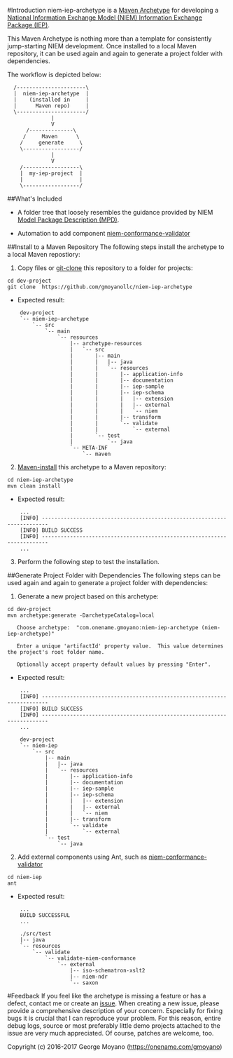 #Introduction
niem-iep-archetype is a [Maven Archetype](https://maven.apache.org/guides/introduction/introduction-to-archetypes.html) for developing a [National Information Exchange Model (NIEM) Information Exchange Package (IEP)](https://www.niem.gov/technical/Pages/Exchange-Assemble-And-Document.aspx).  

This Maven Archetype is nothing more than a template for consistently jump-starting NIEM development.  Once installed to a local Maven repository, it can be used again and again to generate a project folder with dependencies.  

The workflow is depicted below:
  ```
    /----------------------\
    |  niem-iep-archetype  |
    |    (installed in     |
    |      Maven repo)     |
    \----------------------/
                |
                V 
        /--------------\
       /     Maven      \
      /     generate     \
      \------------------/
                |
                V 
      /------------------\
      |  my-iep-project  |
      |                  |
      \------------------/
  ```
##What's Included

* A folder tree that loosely resembles the guidance provided by NIEM 
  [Model Package Description (MPD)](https://reference.niem.gov/niem/specification/model-package-description/3.0/model-package-description-3.0.html#appendix_E). 

* Automation to add component 
  [niem-conformance-validator](https://github.com/gmoyanollc/niem-conformance-validator)

##Install to a Maven Repository
The following steps install the archetype to a local Maven repostiory:

1. Copy files or [git-clone](https://git-scm.com) this repository to a folder for projects:
  ```
  cd dev-project
  git clone  https://github.com/gmoyanollc/niem-iep-archetype
  ```
  * Expected result:
  ```
      dev-project
      `-- niem-iep-archetype
          `-- src
              `-- main
                  `-- resources
                      |-- archetype-resources
                      |   `-- src
                      |       |-- main
                      |       |   |-- java
                      |       |   `-- resources
                      |       |       |-- application-info
                      |       |       |-- documentation
                      |       |       |-- iep-sample
                      |       |       |-- iep-schema
                      |       |       |   |-- extension
                      |       |       |   |-- external
                      |       |       |   `-- niem
                      |       |       |-- transform
                      |       |       `-- validate
                      |       |           `-- external
                      |       `-- test
                      |           `-- java
                      `-- META-INF
                          `-- maven
  ```
2. [Maven-install](https://maven.apache.org/download.cgi) this archetype to a Maven repository:
  ```
  cd niem-iep-archetype
  mvn clean install
  ```
  * Expected result:
  ```
      ...
      [INFO] ------------------------------------------------------------------------
      [INFO] BUILD SUCCESS
      [INFO] ------------------------------------------------------------------------
      ...
  ```
3. Perform the following step to test the installation.

##Generate Project Folder with Dependencies
The following steps can be used again and again to generate a project folder with dependencies:

1. Generate a new project based on this archetype:
  ```
  cd dev-project
  mvn archetype:generate -DarchetypeCatalog=local

     Choose archetype:  "com.onename.gmoyano:niem-iep-archetype (niem-iep-archetype)"
     
     Enter a unique 'artifactId' property value.  This value determines the project's root folder name.
     
     Optionally accept property default values by pressing "Enter".
  ```
  * Expected result:
  ```
      ...
      [INFO] ------------------------------------------------------------------------
      [INFO] BUILD SUCCESS
      [INFO] ------------------------------------------------------------------------
      ...
      
      dev-project
      `-- niem-iep
          `-- src
              |-- main
              |   |-- java
              |   `-- resources
              |       |-- application-info
              |       |-- documentation
              |       |-- iep-sample
              |       |-- iep-schema
              |       |   |-- extension
              |       |   |-- external
              |       |   `-- niem
              |       |-- transform
              |       `-- validate
              |           `-- external
              `-- test
                  `-- java
  ```
2. Add external components using Ant, such as [niem-conformance-validator]( https://github.com/gmoyanollc/niem-conformance-validator)
  ```
  cd niem-iep
  ant
  ```
  * Expected result:
  ```
      ...
      BUILD SUCCESSFUL
      ...
      
      ./src/test
      |-- java
      `-- resources
          `-- validate
              `-- validate-niem-conformance
                  `-- external
                      |-- iso-schematron-xslt2
                      |-- niem-ndr
                      `-- saxon
  ```
#Feedback
If you feel like the archetype is missing a feature or has a defect, contact me or create an [issue](https://github.com/gmoyanollc/niem-iep-archetype/issues). When creating a new issue, please provide a comprehensive description of your concern. Especially for fixing bugs it is crucial that I can reproduce your problem. For this reason, entire debug logs, source or most preferably little demo projects attached to the issue are very much appreciated. Of course, patches are welcome, too.

Copyright (c) 2016-2017 George Moyano (https://onename.com/gmoyano)

